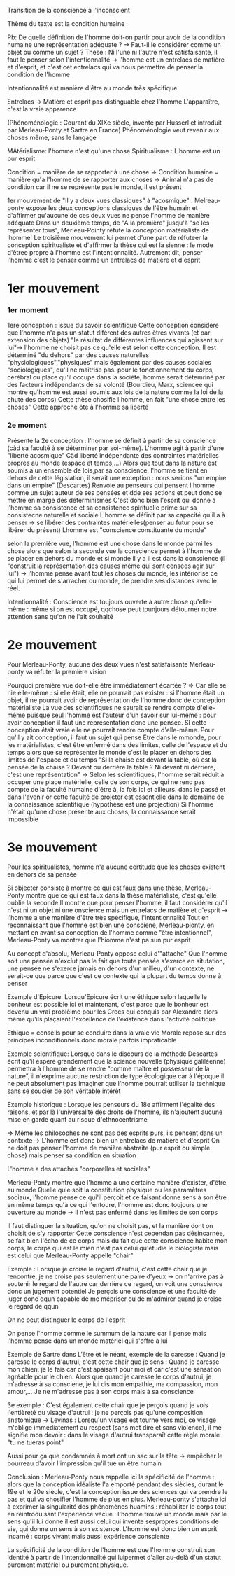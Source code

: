 Transition de la conscience à l'inconscient

Thème du texte est la condition humaine

Pb:  De quelle définition de l'homme doit-on partir pour avoir de la condition humaine une représentation adéquate ?
-> Faut-il le considérer comme un objet ou comme un sujet ?
Thèse : Ni l'une ni l'autre n'est satisfaisante, il faut le penser selon l'intentionnalité -> l'homme est un entrelacs de matière et d'esprit, et c'est cet entrelacs qui va nous permettre de penser la condition de l'homme

Intentionnalité est manière d'être au monde très spécifique

Entrelacs -> Matière et esprit pas distinguable chez l'homme
L'apparaître, c'est la vraie apparence

(Phénoménologie : Courant du XIXe siècle, inventé par Husserl et introduit par Merleau-Ponty et Sartre en France)
Phénoménologie veut revenir aux choses même, sans le langage

MAtérialisme: l'homme n'est qu'une chose
Spiritualisme : L'homme est un pur esprit

Condition = manière de se rapporter à une chose
=> Condition humaine = manière qu'a l'homme de se rapporter aux choses
-> Animal n'a pas de condition car il ne se représente pas le monde, il est présent

1er mouvement de "Il y a deux vues classiques" à "acosmique" : Melreau-ponty expose les deux conceptions classiques de l'être humain et d'affirmer qu'aucune de ces deux vues ne pense l'homme de manière adéquate
Dans un deuxième temps, de "A la première" jusqu'à "se les représenter tous", Merleau-Pointy réfute la conception matérialiste de lhomme'
Le troisième mouvement lui permet d'une part de réfuteer la conception spiritualiste et d'affirmer la thèse qui est la sienne : le mode d'êtree propre à l'homme est l'intentionnalité. Autrement dit, penser l'homme c'est le penser comme un entrelacs de matière et d'esprit

# 1er mouvement

### 1er moment

1ere conception : issue du savoir scientifique
Cette conception considère que l'homme n'a pas un statut diférent des autres êtres vivants (et par extension des objets) "le résultat de différentes influences qui agissent sur lui"-> l'homme ne choisit pas ce qu'elle est selon cette conception. Il est déterminé "du dehors" par des causes naturelles "physiologiques","physiques" mais également par des causes sociales "sociologiques", qu'il ne maîtrise pas. pour le fonctionnement du corps, cérébral ou place qu'il occupe dans la société, homme serait détemriné par des facteurs indépendants de sa volonté (Bourdieu, Marx, sciencee qui montre qu'homme est aussi soumis aux lois de la nature comme la loi de la chute des corps)
Cette thèse chosifie l'homme, en fait "une chose entre les choses"
Cette approche ôte à l'homme sa liberté

### 2e moment

Présente la 2e conception : l'homme se définit à partir de sa conscience (càd sa faculté à se déterminer par soi-même). L'homme agit à partir d'une "liberté acosmique"
Càd liberté indépendante des contraintes matérielles propres au monde (espace et temps,...)
Alors que tout dans la nature est soumis à un ensemble de lois,par sa conscience, l'homme se tient en dehors de cette législation, il serait une exception : nous serions "un empire dans un empire" (Descartes)
Renvoie au penseurs qui pensent l'homme comme un sujet auteur de ses pensées et dde ses actions et peut donc se mettre en marge des déterminismes
C'est donc bien l'esprit qui donne à l'homme sa consistence et sa consistence spirituelle prime sur sa consistecne naturelle et sociale
L'homme se définit par sa capacité qu'il a à penser -> se libérer des contraintes matérielles(penser au futur pour se libérer du présent)
Lhomme est "conscience constituante du monde"

selon la première vue, l'homme est une chose dans le monde parmi les chose alors que selon la seconde vue la conscience permet à l'homme de se placer en dehors du monde et si monde il y a il est dans la conscience (il "construit la représentation des causes même qui sont censées agir sur lui") -> l'homme pense avant tout les choses du monde, les intériorise ce qui lui permet de s'arracher du monde, de prendre ses distances avec le réel.


Intentionnalité : Conscience est toujours ouverte à autre chose qu'elle-même : même si on est occupé, qqchose peut tounjours détourner notre attention sans qu'on ne l'ait souhaité

# 2e mouvement

Pour Merleau-Ponty, aucune des deux vues n'est satisfaisante
Merleau-ponty va réfuter la première vision

Pourquoi première vue doit-elle être immédiatement écartée ?
=> Car elle se nie elle-même : si elle était, elle ne pourrait pas exister : si l'homme était un objet, il ne pourrait avoir de représentation de l'homme donc de conception matérialiste
La vue des scientifiques ne saurait se rendre compte d'elle-même puisque seul l'homme est l'auteur  d'un savoir sur lui-même : pour avoir conception il faut une représentation donc une pensée.
SI cette conception était vraie elle ne pourrait rendre compte d'elle-même.
Pour qu'il y ait conception, il faut un sujet qui pense
Etre dans le mmonde, pour les matérialistes, c'est être enfermé dans des limites, celle de l'espace et du temps alors que se représenter le monde c'est le placer en dehors des limites de l'espace et du temps
"Si la chaise est devant la table, où est la pensée de la chaise ? Devant ou derrière la table ? Ni devant ni derrière, c'est une représentation" -> Selon les scientifiques, l'homme serait réduit à occuper une place matérielle, celle de son corps, ce qui ne rend pas compte de la faculté humaine d'être à, la fois ici et ailleurs. dans le passé et dans l'avenir or cette faculté de projeter est essentielle dans le domaine de la connaissance scientifique (hypothèse est une projection)
Si l'homme n'était qu'une chose présente aux choses, la connaissance serait impossible

# 3e mouvement


Pour les spiritualistes, homme n'a aucune certitude que les choses existent en dehors de sa pensée

Si objecter consiste à montre ce qui est faux dans une thèse, Merleau-Ponty montre que ce qui est faux dans la thèse matérialiste, c'est qu'elle oublie la seconde
Il montre que pour penser l'homme, il faut considérer qu'il n'est ni un objet ni une onscience mais un entrelacs de matière et d'esprit -> l'homme a une manière d'être très spécifique, l'intentionnalité
Tout en reconnaissant que l'homme est bien une consciene, Merleau-pionty, en mettant en avant sa conception de l'homme comme "être intentionnel", Merleau-Ponty va montrer que l'hiomme n'est pa sun pur esprit

Au concept d'absolu, Merleau-Ponty oppose celui d'"attache"
Que l'homme soit une pensée n'exclut pas le fait que toute pensée s'exerce en situtation, une pensée ne s'exerce jamais en dehors d'un milieu, d'un contexte, ne serait-ce que parce que c'est ce contexte qui la plupart du temps donne à penser

Exemple d'Epicure:
Lorsqu'Epicure écrit une éthique selon laquelle le bonheur est possible ici et maintenant, c'est parce que le bonheur est devenu un vrai problèlme pour les Grecs qui conquis par Alexandre alors même qu'ils plaçaient l'excellence de l'existence dans l'activité politique

Ethique = conseils pour se conduire dans la vraie vie
Morale repose sur des principes inconditionnels donc morale parfois impraticable

Exemple scientifique:
Lorsque dans le discours de la méthode Descartes écrit qu'il espère grandement que la science nouvelle (physique galiléenne) permettra à  l'homme de se rendre "comme maître et possesseur de la nature", il n'exprime aucune restriction de type écologique car à l'époque il ne peut absolument pas imaginer que l'homme pourrait utiliser la technique sans se soucier de son véritable intérêt

Exemple historique :
Lorsque les penseurs du 18e affirment l'égalité des raisons, et par là l'universalité des droits de l'homme, ils n'ajoutent aucune mise en garde quant au risque d'ethnocentrisme

=> Même les philosophes ne sont pas des esprits purs, ils pensent dans un contxxte
-> L'homme est donc bien un entrelacs de matière et d'esprit
On ne doit pas penser l'homme de manière abstraite (pur esprit ou simple chose) mais penser sa condition en situation

L'homme a des attaches "corporelles et sociales"

Merleau-Ponty montre que l'homme a une certaine manière d'exister, d'être au monde
Quelle quie soit la constitution physique ou les paramètres sociaux, l'homme pense ce qui'il perçoit et ce faisant donne sens à son être en même temps qu'à ce qui l'entoure, l'homme est donc toujours une ouverture au monde -> il n'est pas enfermé dans les limites de son corps

Il faut distinguer la situation, qu'on ne choisit pas, et la manière dont on choisit de s'y rapporter
Cette conscience n'est cependan pas désincarnée, se fait bien l'écho de ce corps mais du fait que cette conscience habite mon corps, le corps qui est le mien n'est pas celui qu'étudie le biologiste mais est celui que Merleau-Ponty appelle "chair"

Exemple  : Lorsque je croise le regard d'autrui, c'est cette chair que je rencontre, je ne croise pas seulement une paire d'yeux -> on n'arrive pas à soutenir le regard de l'autre car derrière ce regard, on voit une conscience donc un jugement potentiel
Je perçois une conscience et une faculté de juger donc qqun capable de me mépriser ou de m'admirer quand je croise le regard de qqun

On ne peut distinguer le corps de l'esprit

On pense l'homme comme le summum de la nature car il pense mais l'homme pense dans un monde matériel qui s'offre à lui

Exemple de Sartre dans L'être et le néant, exemple de la caresse :
Quand je caresse le corps d'autrui, c'est cette chair que je sens :
Quand je caresse mon chien, je le fais car c'est apaisant pour moi et car c'est une sensation agréable pour le chien.
Alors que quand je caresse le corps d'autrui, je m'adresse à sa consciene, je lui dis mon empathie, ma compassion, mon amour,...
Je ne m'adresse pas à son corps mais à sa conscience

3e exemple :
C'est également cette chair que je perçois quand je vois l'entièreté du visage d'autrui : je ne perçois pas qu'une composition anatomique
-> Levinas : Lorsqu'un visage est tourné vers moi, ce visage m'oblige immédiatement au respect (sans mot dire et sans violence), il me signifie mon devoir : dans le visage d'autrui transparaît cette règle morale "tu ne tueras point"

Aussi pour ça que condamnés à mort ont un sac sur la tête -> empêcher le bourreau d'avoir l'impression qu'il tue un être humain

Conclusion : Merleau-Ponty nous rappelle ici la spécificité de l'homme : alors que la conception idéaliste l'a emporté pendant des siècles, durant le 19e et le 20e siècle, c'est la conception issue des sciences qui va prendre le pas et qui va chosifier l'homme de plus en plus. Merleau-ponty s'attache ici à exprimer la singularité des phénomènes huamins : réhabiliter le corps tout en réintroduisant l'expérience vécue : l'homme trouve un monde mais par le sens qu'il lui donne il est aussi celui qui  invente sespropres conditions de vie, qui donne un sens à son existence. L'homme est donc bien un esprit incarné : corps vivant mais aussi expérience consciente

La spécificité de la condition de l'homme est que l'homme construit son identité à partir de l'intentionnalité qui luipermet d'aller au-delà d'un statut purement matériel ou purement physique.






